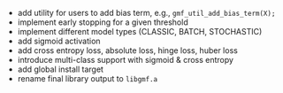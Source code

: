 * add utility for users to add bias term, e.g., `gmf_util_add_bias_term(X);`
* implement early stopping for a given threshold
* implement different model types (CLASSIC, BATCH, STOCHASTIC)
* add sigmoid activation
* add cross entropy loss, absolute loss, hinge loss, huber loss
* introduce multi-class support with sigmoid & cross entropy
* add global install target
* rename final library output to `libgmf.a`
